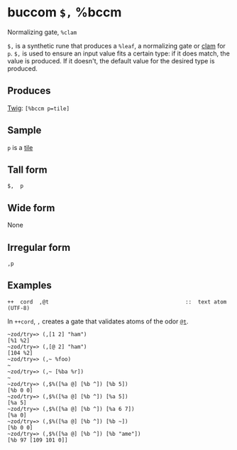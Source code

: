 buccom `$,` %bccm
==========================

Normalizing gate, `%clam`

`$,` is a synthetic rune that produces a `%leaf`, a normalizing gate or
[clam]() for `p`. `$,` is used to ensure an input value fits a certain
type: if it does match, the value is produced. If it doesn't, the
default value for the desired type is produced.

Produces
--------

[Twig](): `[%bccm p=tile]`

Sample
------

`p` is a [tile]()

Tall form
---------

    $,  p

Wide form
---------

None

Irregular form
--------------

    ,p

Examples
--------

    ++  cord  ,@t                                           ::  text atom (UTF-8)

In `++cord`, `,` creates a gate that validates atoms of the odor
[`@t`]().

    ~zod/try=> (,[1 2] "ham")
    [%1 %2]
    ~zod/try=> (,[@ 2] "ham")
    [104 %2]
    ~zod/try=> (,~ %foo)
    ~
    ~zod/try=> (,~ [%ba %r])
    ~
    ~zod/try=> (,$%([%a @] [%b ^]) [%b 5])
    [%b 0 0]
    ~zod/try=> (,$%([%a @] [%b ^]) [%a 5])
    [%a 5]
    ~zod/try=> (,$%([%a @] [%b ^]) [%a 6 7])
    [%a 0]
    ~zod/try=> (,$%([%a @] [%b ^]) [%b ~])
    [%b 0 0]
    ~zod/try=> (,$%([%a @] [%b ^]) [%b "ame"])
    [%b 97 [109 101 0]]
